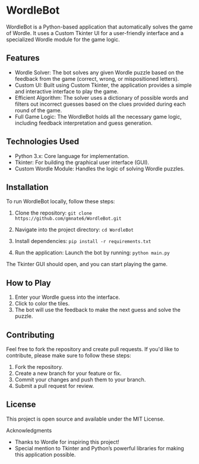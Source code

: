 # WordleBot
WordleBot is a Python-based application that automatically solves the game of Wordle. It uses a Custom Tkinter UI for a user-friendly interface and a specialized Wordle module for the game logic.

## Features
- Wordle Solver: The bot solves any given Wordle puzzle based on the feedback from the game (correct, wrong, or mispositioned letters).
- Custom UI: Built using Custom Tkinter, the application provides a simple and interactive interface to play the game.
- Efficient Algorithm: The solver uses a dictionary of possible words and filters out incorrect guesses based on the clues provided during each round of the game.
- Full Game Logic: The WordleBot holds all the necessary game logic, including feedback interpretation and guess generation.

## Technologies Used
- Python 3.x: Core language for implementation.
- Tkinter: For building the graphical user interface (GUI).
- Custom Wordle Module: Handles the logic of solving Wordle puzzles.

## Installation
To run WordleBot locally, follow these steps:

1. Clone the repository:
`git clone https://github.com/gmnate6/WordleBot.git`

2. Navigate into the project directory:
`cd WordleBot`

3. Install dependencies:
`pip install -r requirements.txt`

4. Run the application: Launch the bot by running:
`python main.py`

The Tkinter GUI should open, and you can start playing the game.

## How to Play
1. Enter your Wordle guess into the interface.
2. Click to color the tiles.
3. The bot will use the feedback to make the next guess and solve the puzzle.

## Contributing
Feel free to fork the repository and create pull requests. If you'd like to contribute, please make sure to follow these steps:
1. Fork the repository.
2. Create a new branch for your feature or fix.
3. Commit your changes and push them to your branch.
4. Submit a pull request for review.

## License
This project is open source and available under the MIT License.

Acknowledgments
- Thanks to Wordle for inspiring this project!
- Special mention to Tkinter and Python’s powerful libraries for making this application possible.
